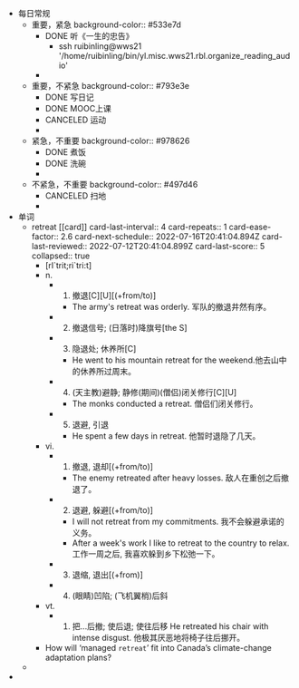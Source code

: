 - 每日常规
	- 重要，紧急
	  background-color:: #533e7d
		- DONE 听《一生的忠告》
			- ssh ruibinling@wws21 '/home/ruibinling/bin/yl.misc.wws21.rbl.organize_reading_audio'
		-
	- 重要，不紧急
	  background-color:: #793e3e
		- DONE 写日记
		- DONE MOOC上课
		- CANCELED 运动
		-
	- 紧急，不重要
	  background-color:: #978626
		- DONE 煮饭
		- DONE 洗碗
		-
	- 不紧急，不重要
	  background-color:: #497d46
		- CANCELED 扫地
		-
- 单词
	- retreat [[card]]
	  card-last-interval:: 4
	  card-repeats:: 1
	  card-ease-factor:: 2.6
	  card-next-schedule:: 2022-07-16T20:41:04.894Z
	  card-last-reviewed:: 2022-07-12T20:41:04.899Z
	  card-last-score:: 5
	  collapsed:: true
		- [rI\`trit;ri\`tri:t]
		- n.
			- 1. 撤退[C][U][(+from/to)]
				- The army's retreat was orderly. 军队的撤退井然有序。
			- 2. 撤退信号; (日落时)降旗号[the S]
			- 3. 隐退处; 休养所[C]
				- He went to his mountain retreat for the weekend.他去山中的休养所过周末。
			- 4. (天主教)避静; 静修(期间)(僧侣)闭关修行[C][U]
				- The monks conducted a retreat. 僧侣们闭关修行。
			- 5. 退避, 引退
				- He spent a few days in retreat. 他暂时退隐了几天。
		- vi.
			- 1. 撤退, 退却[(+from/to)]
				- The enemy retreated after heavy losses. 敌人在重创之后撤退了。
			- 2. 退避, 躲避[(+from/to)]
				- I will not retreat from my commitments. 我不会躲避承诺的义务。
				- After a week's work I like to retreat to the country to relax. 工作一周之后, 我喜欢躲到乡下松弛一下。
			- 3. 退缩, 退出[(+from)]
			- 4. (眼睛)凹陷; (飞机翼梢)后斜
		- vt.
			- 1. 把…后撤; 使后退; 使往后移
			  He retreated his chair with intense disgust. 他极其厌恶地将椅子往后挪开。
		- How will ‘managed `retreat`’ fit into Canada’s climate-change adaptation plans?
	-
-